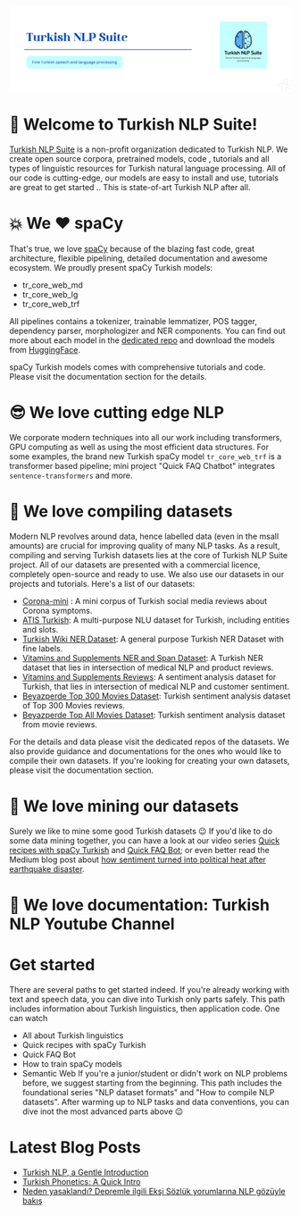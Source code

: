 ![nlp suite banner](/profile/nlp-suite-banner2.png)

:wave: Welcome to Turkish NLP Suite! 
======

[Turkish NLP Suite](https://www.turkish-nlp-suite.com) is a non-profit organization dedicated to Turkish NLP. We create open source corpora, pretrained models, code , tutorials and all types of linguistic resources for Turkish natural language processing. All of our code is cutting-edge, our models are easy to install and use, tutorials are great to get started .. This is state-of-art Turkish NLP after all.

:boom: We :heart: spaCy
=====
That's true, we love [spaCy](https://spacy.io/) because of the blazing fast code, great architecture, flexible pipelining, detailed documentation and awesome ecosystem. We proudly present spaCy Turkish models:

- tr_core_web_md
- tr_core_web_lg
- tr_core_web_trf  

All pipelines contains a tokenizer, trainable lemmatizer, POS tagger, dependency parser, morphologizer and NER components. You can find out more about each model in the [dedicated repo](https://github.com/turkish-nlp-suite/turkish-spacy-models) and download the models from [HuggingFace](https://huggingface.co/turkish-nlp-suite).

spaCy Turkish models comes with comprehensive tutorials and code. Please visit the documentation section for the details.
 
:sunglasses: We love cutting edge NLP
====
We corporate modern techniques into all our work including transformers, GPU computing as well as using the most efficient data structures. For some examples, the brand new Turkish spaCy model `tr_core_web_trf` is a transformer based pipeline; mini project "Quick FAQ Chatbot" integrates `sentence-transformers` and more.

:blue_book:  We love compiling datasets
====
Modern NLP revolves around data, hence labelled data (even in the msall amounts) are crucial for improving quality of many NLP tasks. As a result, compiling and serving Turkish datasets lies at the core of Turkish NLP Suite project. All of our datasets are presented with a commercial licence, completely open-source and ready to use. We also use our datasets in our projects and tutorials.
Here's a list of our datasets:

* [Corona-mini](https://github.com/turkish-nlp-suite/Corona-mini-dataset) : A mini corpus of Turkish social media reviews about Corona symptoms.
* [ATIS Turkish](https://github.com/turkish-nlp-suite/Atis_Turkish): A multi-purpose NLU dataset for Turkish, including entities and slots.
* [Turkish Wiki NER Dataset](https://github.com/turkish-nlp-suite/Turkish-Wiki-NER-Dataset): A general purpose Turkish NER Dataset with fine labels.
* [Vitamins and Supplements NER and Span Dataset](https://github.com/turkish-nlp-suite/Vitamins-Supplements-NER-dataset): A Turkish NER dataset that lies in intersection of medical NLP and product reviews.
* [Vitamins and Supplements Reviews](https://github.com/turkish-nlp-suite/Vitamins-Supplements-NER-dataset): A sentiment analysis dataset for Turkish, that lies in intersection of medical NLP and customer sentiment.
* [Beyazperde Top 300 Movies Dataset](https://github.com/turkish-nlp-suite/BeyazPerde-Movie-Reviews): Turkish sentiment analysis dataset of Top 300 Movies reviews.
* [Beyazperde Top All Movies Dataset](https://github.com/turkish-nlp-suite/BeyazPerde-Movie-Reviews): Turkish sentiment analysis dataset from movie reviews.

For the details and data please visit the dedicated repos of the datasets.
We also provide guidance and documentations for the ones who would like to compile their own datasets. If you're looking for creating your own datasets, please visit the documentation section.

:construction_worker: We love mining our datasets
====
Surely we like to mine some good Turkish datasets :wink: If you'd like to do some data mining together, you can have a look at our video series [Quick recipes with spaCy Turkish](https://www.youtube.com/watch?v=w0WCkgCOzzw&list=PLJTHlIwB8VcoWxYHnsZOQCxWOraW42NBj) and [Quick FAQ Bot](https://www.youtube.com/watch?v=LUYiRfysnjY&list=PLJTHlIwB8Vcr0KHTcRRRFa3QMcI4F4lW5); or even better read the Medium blog post about [how sentiment turned into political heat after earthquake disaster](https://medium.com/p/ce65ece62aea).

:movie_camera: We love documentation: Turkish NLP Youtube Channel
====



Get started
====
There are several paths to get started indeed. If you're already working with text and speech data, you can dive into Turkish only parts safely. This path includes information about Turkish linguistics, then application code. One can watch 
* All about Turkish linguistics
* Quick recipes with spaCy Turkish
* Quick FAQ Bot
* How to train spaCy models
* Semantic Web
If you're a junior/student or didn't work on NLP problems before, we suggest starting from the beginning. This path includes the foundational series "NLP dataset formats" and "How to compile NLP datasets". After warming up to NLP tasks and data conventions, you can dive inot the most advanced parts above :wink:

Latest Blog Posts
====
* [Turkish NLP, a Gentle Introduction](https://medium.com/p/2b33e694dd78)
* [Turkish Phonetics: A Quick Intro](https://medium.com/p/cf75bb7eec79)
* [Neden yasaklandı? Depremle ilgili Ekşi Sözlük yorumlarına NLP gözüyle bakış](https://medium.com/p/ce65ece62aea)

